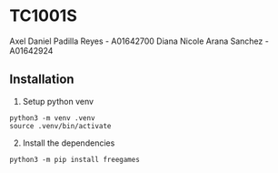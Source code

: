 # TC1001S

Axel Daniel Padilla Reyes - A01642700
Diana Nicole Arana Sanchez - A01642924

## Installation

1. Setup python venv

```
python3 -m venv .venv
source .venv/bin/activate
```

2. Install the dependencies

```
python3 -m pip install freegames
```
